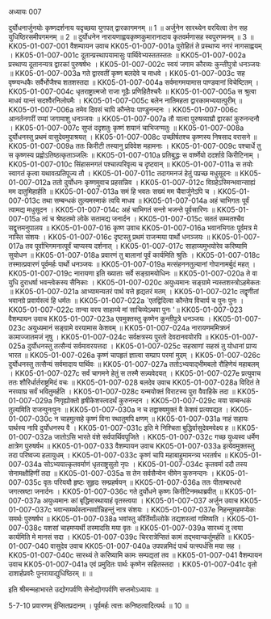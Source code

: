 अध्यायः 007

दुर्योधनार्जुनयोः कृष्णदर्शनाय यदृच्छया युगपत् द्वारकागमनम् ॥ 1 ॥ अर्जुनेन सारथ्येन वरयित्वा तेन सह युधिष्ठिरसमीपगमनम् ॥ 2 ॥ दुर्योधनेन नारायणाह्वयकृष्णकुमारानादाय कृतवर्मणासह स्वपुरगमनम् ॥ 3 ॥
KK05-01-007-001	वैशम्पायन उवाच 
KK05-01-007-001a	पुरोहितं ते प्रस्थाप्य नगरं नागसाह्वयम् ।
KK05-01-007-001c	दूतान्प्रस्थापयामासुः पार्थिवेभ्यस्ततस्ततः ॥
KK05-01-007-002a	प्रस्थाप्य दूतानन्यत्र द्वारकां पुरुषर्षभः ।
KK05-01-007-002c	स्वयं जगाम कौरव्यः कुन्तीपुत्रो धनञ्जयः ॥
KK05-01-007-003a	गते द्वारवतीं कृष्ण बलदेवे च माधवे ।
KK05-01-007-003c	सह वृष्ण्यन्धकैः सर्वैर्भोजैश्च शतशस्तदा ॥
KK05-01-007-004a	सर्वमागमयामास पाण्डवानां विचेष्टितम् ।
KK05-01-007-004c	धृतराष्ट्रात्मजो राजा गूढैः प्रणिहितैश्चरैः ॥
KK05-01-007-005a	स श्रुत्वा माधवं यान्तं सदश्वैरनिलोपमैः ।
KK05-01-007-005c	बलेन नातिमहता द्वारकामभ्ययात्पुरीम् ॥
KK05-01-007-006a	तमेव दिवसं चापि कौन्तेयः पाण्डुनन्दनः ।
KK05-01-007-006c	आनर्तनगरीं रम्यां जगामाशु धनञ्जयः ॥
KK05-01-007-007a	तौ यात्वा पुरुषव्याघ्रौ द्वारकां कुरुनन्दनौ ।
KK05-01-007-007c	सुप्तं ददृशतुः कृष्णं शयानं चाभिजग्मतुः ॥
KK05-01-007-008a	दुर्योधनस्तु प्रथमं वासुदेवमुपाश्रयत् ।
KK05-01-007-008c	उच्छीर्षतश्च कृष्णस्य निषसाद वरासने ॥
KK05-01-007-009a	ततः किरीटी तस्यानु प्रविवेश महामनाः ।
KK05-01-007-009c	पश्चार्धे तु स कृष्णस्य प्रह्वोऽतिष्ठत्कृताञ्जलिः ॥
KK05-01-007-010a	प्रतिबुद्धः स वार्ष्णेयो ददर्शाग्रे किरीटिनाम् ।
KK05-01-007-010c	सिंहासनगतं पश्चात्परिवृत्य च दृष्टवान् ॥
KK05-01-007-011a	स तयोः स्वागतं कृत्वा यथावत्प्रतिपूज्य तौ ।
KK05-01-007-011c	तदागमनजं हेतुं पप्रच्छ मधुसूदनः ॥
KK05-01-007-012a	ततो दुर्योधनः कृष्णमुवाच प्रहसन्निव ।
KK05-01-007-012c	विग्रहेऽस्मिन्भवान्साह्यं मम दातुमिहार्हति ॥
KK05-01-007-013a	समं हि भवतः सख्यं मम चैवार्जुनेऽपि च ।
KK05-01-007-013c	तथा सम्बन्धकं तुल्यमस्माकं त्वयि माधव ॥
KK05-01-007-014a	अहं चाभिगतः पूर्वं त्वामद्य मधुसूदन ।
KK05-01-007-014c	अहं चाभिगतं सन्तो भजन्ते पूर्वसारिणः ॥
KK05-01-007-015a	त्वं च श्रेष्ठतमो लोके सतामद्य जनार्दन ।
KK05-01-007-015c	सततं सम्मतश्चैव सद्वृत्तमनुपालय ॥
KK05-01-007-016	कृष्ण उवाच 
KK05-01-007-016a	भवानभिगतः पूर्वमत्र मे नास्ति संशयः ।
KK05-01-007-016c	दृष्टस्तु प्रथमं राजन्मया पार्थो धनञ्जयः ॥
KK05-01-007-017a	तव पूर्वाभिगमनात्पूर्वं चाप्यस्य दर्शनात् ।
KK05-01-007-017c	साहाय्यमुभयोरेव करिष्यामि सुयोधन ॥
KK05-01-007-018a	प्रवारणं तु बालानां पूर्वं कार्यमिति श्रुतिः ।
KK05-01-007-018c	तस्मात्प्रवारणं पूर्वमर्हः पार्थो धनञ्जयः ॥
KK05-01-007-019a	मत्संहननतुल्यानां गोपानामर्बुदं महत् ।
KK05-01-007-019c	नारायणा इति ख्याताः सर्वे सङ्ग्रामयोधिनः ॥
KK05-01-007-020a	ते वा युधि दुराधर्षा भवन्त्वेकस्य सैनिकाः ।
KK05-01-007-020c	अयुध्यमानः सङ्ग्रामे न्यस्तशस्त्रोऽहमेकतः ॥
KK05-01-007-021a	आभ्यामन्यतरं पार्थ यत्ते हृद्यतरं मतम् ।
KK05-01-007-021c	तद्वृणीतां भवानग्रे प्रवार्यस्त्वं हि धर्मतः ॥
KK05-01-007-022a	`एतद्विदित्वा कौन्तेय विचार्य च पुनः पुनः ।
KK05-01-007-022c	तान्वा वरय साहाय्ये मां साचिव्येऽथवा पुनः '॥
KK05-01-007-023	वैशम्पायन उवाच 
KK05-01-007-023a	एवमुक्तस्तु कृष्णेन कुन्तीपुत्रे धनञ्जयः ।
KK05-01-007-023c	अयुध्यमानं सङ्ग्रामे वरयामास केशवम् ॥
KK05-01-007-024a	नारायणममित्रघ्नं कामाज्जातमजं नृषु ।
KK05-01-007-024c	सर्वक्षत्रस्य पुरतो देवदानवयोरपि ॥
KK05-01-007-025a	दुर्योधनस्तु तत्सैन्यं सर्वमावरयत्तदा ।
KK05-01-007-025c	सहस्राणां सहस्रं तु योधानां प्राप्य भारत ॥
KK05-01-007-026a	कृष्णं चापहृतं ज्ञात्वा सम्प्राप परमां मुदम् ।
KK05-01-007-026c	दुर्योधनस्तु तत्सैन्यं सर्वमादाय पार्थिवः ॥
KK05-01-007-027a	ततोऽभ्ययाद्भीमबलो रौहिणेयं महाबलम् ।
KK05-01-007-027c	सर्वं चागमने हेतुं स तस्मै सन्न्यवेदयत् ।
KK05-01-007-027e	प्रत्युवाच ततः शौरिर्धार्तराष्ट्रमिदं वचः ॥
KK05-01-007-028	बलदेव उवाच 
KK05-01-007-028a	विदितं ते नरव्याघ्र सर्वं भवितुमर्हति ।
KK05-01-007-028c	यन्मयोक्तं विराटस्य पुरा वैवाहिके तदा ॥
KK05-01-007-029a	निगृह्योक्तो हृषीकेशस्त्वदर्थं कुरुनन्दन ।
KK05-01-007-029c	मया सम्बन्धकं तुल्यमिति राजन्पुनःपुनः ॥
KK05-01-007-030a	न च तद्वाक्यमुक्तं वै केशवं प्रत्यपद्यत ।
KK05-01-007-030c	न चाहमुत्सहे कृष्णं विना स्थातुमपि क्षणम् ॥
KK05-01-007-031a	नाहं सहायः पार्थस्य नापि दुर्योधनस्य वै ।
KK05-01-007-031c	इति मे निश्चिता बुद्धिर्वासुदेवमवेक्ष्य ह ॥
KK05-01-007-032a	जातोऽसि भारते वंशे सर्वपार्थिवपूजिते ।
KK05-01-007-032c	गच्छ युध्यस्व धर्मेण क्षात्रेण पुरुषर्षभ ॥
KK05-01-007-033	वैशम्पायन उवाच 
KK05-01-007-033a	इत्येवमुक्तस्तु तदा परिष्वज्य हलायुधम् ।
KK05-01-007-033c	कृष्णं चापि महाबाहुमामन्त्र्य भरतर्षभ ॥
KK05-01-007-034a	सोऽभ्ययात्कृतवर्माणं धृतराष्ट्रसुतो नृपः ।
KK05-01-007-034c	कृतवर्मा ददौ तस्य सेनामक्षौहिणीं तदा ॥
KK05-01-007-035a	स तेन सर्वसैन्येन भीमेन कुरुनन्दनः ।
KK05-01-007-035c	वृतः परिययौ हृष्टः सुहृदः सम्प्रहर्षयन् ॥
KK05-01-007-036a	ततः पीताम्बरधरो जगत्स्रष्टा जनार्दनः ।
KK05-01-007-036c	गते दुर्योधने कृष्णः किरीटिनमथाब्रवीत् ॥
KK05-01-007-037a	अयुध्यमानः कां बृद्धिमास्थायाहं वृतस्त्वया ।
KK05-01-007-037	अर्जुन उवाच 
KK05-01-007-037c	भवान्समर्थस्तान्सर्वान्निहन्तुं नात्र संशयः ।
KK05-01-007-037e	निहन्तुमहमप्येकः समर्थः पुरुषर्षभ ॥
KK05-01-007-038a	भवांस्तु कीर्तिमाँल्लोके तद्यशस्त्वां गमिष्यति ।
KK05-01-007-038c	यशसां चाहमप्यर्थी तस्मादसि मया वृतः ॥
KK05-01-007-039a	सारथ्यं तु त्वया कार्यमिति मे मानसं सदा ।
KK05-01-007-039c	चिररात्रेप्सितं कामं तद्भवान्कर्तुमर्हति ॥
KK05-01-007-040	वासुदेव उवाच 
KK05-01-007-040a	उपपन्नमिदं पार्थ यत्स्पर्धसि मया सह ।
KK05-01-007-040c	सारथ्यं ते करिष्यामि कामः सम्पद्यतां तव ॥
KK05-01-007-041	वैशम्पायन उवाच 
KK05-01-007-041a	एवं प्रमुदितः पार्थः कृष्णेन सहितस्तदा ।
KK05-01-007-041c	वृतो दाशार्हप्रवरैः पुनरायाद्युधिष्ठिरम् ॥ ॥

इति श्रीमन्महाभारते उद्योगपर्वणि सेनोद्योगपर्वणि सप्तमोऽध्यायः ॥

5-7-10 प्रवारणम् ईप्सितप्रदानम् । पूर्वमर्हः त्वत्तः कनिष्ठत्वादित्यर्थः ॥ 10 ॥
